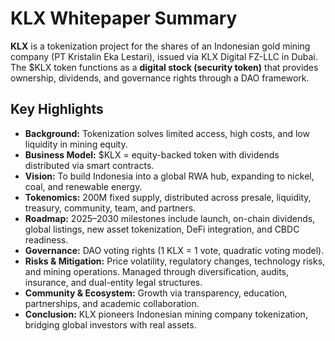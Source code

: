 # KLX Whitepaper Summary

**KLX** is a tokenization project for the shares of an Indonesian gold mining company (PT Kristalin Eka Lestari), issued via KLX Digital FZ-LLC in Dubai.  
The $KLX token functions as a **digital stock (security token)** that provides ownership, dividends, and governance rights through a DAO framework.

## Key Highlights
- **Background:** Tokenization solves limited access, high costs, and low liquidity in mining equity.  
- **Business Model:** $KLX = equity-backed token with dividends distributed via smart contracts.  
- **Vision:** To build Indonesia into a global RWA hub, expanding to nickel, coal, and renewable energy.  
- **Tokenomics:** 200M fixed supply, distributed across presale, liquidity, treasury, community, team, and partners.  
- **Roadmap:** 2025–2030 milestones include launch, on-chain dividends, global listings, new asset tokenization, DeFi integration, and CBDC readiness.  
- **Governance:** DAO voting rights (1 KLX = 1 vote, quadratic voting model).  
- **Risks & Mitigation:** Price volatility, regulatory changes, technology risks, and mining operations. Managed through diversification, audits, insurance, and dual-entity legal structures.  
- **Community & Ecosystem:** Growth via transparency, education, partnerships, and academic collaboration.  
- **Conclusion:** KLX pioneers Indonesian mining company tokenization, bridging global investors with real assets.

